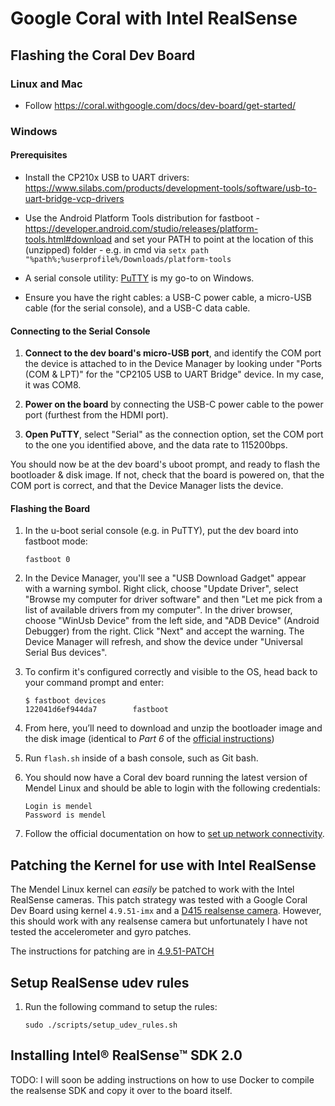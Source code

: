 # Google Coral with Intel RealSense

## Flashing the Coral Dev Board
### Linux and Mac
* Follow https://coral.withgoogle.com/docs/dev-board/get-started/

### Windows
#### Prerequisites
* Install the CP210x USB to UART drivers: https://www.silabs.com/products/development-tools/software/usb-to-uart-bridge-vcp-drivers

* Use the Android Platform Tools distribution for fastboot - https://developer.android.com/studio/releases/platform-tools.html#download and set your PATH to point at the location of this (unzipped) folder - e.g. in cmd via `setx path "%path%;%userprofile%/Downloads/platform-tools`

* A serial console utility: [PuTTY](https://www.putty.org/) is my go-to on Windows.

* Ensure you have the right cables: a USB-C power cable, a micro-USB cable (for the serial console), and a USB-C data cable.

#### Connecting to the Serial Console
1. **Connect to the dev board's micro-USB port**, and identify the COM port the device is attached to in the Device Manager by looking under "Ports (COM & LPT)" for the "CP2105 USB to UART Bridge" device. In my case, it was COM8.

2. **Power on the board** by connecting the USB-C power cable to the power port (furthest from the HDMI port).

3. **Open PuTTY**, select "Serial" as the connection option, set the COM port to the one you identified above, and the data rate to 115200bps.

You should now be at the dev board's uboot prompt, and ready to flash the bootloader & disk image. If not, check that the board is powered on, that the COM port is correct, and that the Device Manager lists the device.

#### Flashing the Board
1. In the u-boot serial console (e.g. in PuTTY), put the dev board into fastboot mode:
    ```
    fastboot 0
    ```

2. In the Device Manager, you'll see a "USB Download Gadget" appear with a warning symbol. Right click, choose "Update Driver", select "Browse my computer for driver software" and then "Let me pick from a list of available drivers from my computer". In the driver browser, choose "WinUsb Device" from the left side, and "ADB Device" (Android Debugger) from the right. Click "Next" and accept the warning. The Device Manager will refresh, and show the device under "Universal Serial Bus devices".

3. To confirm it's configured correctly and visible to the OS, head back to your command prompt and enter:
    ```
    $ fastboot devices
    122041d6ef944da7        fastboot
    ```

4. From here, you’ll need to download and unzip the bootloader image and the disk image (identical to _Part 6_ of the [official instructions](https://coral.withgoogle.com/docs/dev-board/get-started/))

5. Run `flash.sh` inside of a bash console, such as Git bash.

6. You should now have a Coral dev board running the latest version of Mendel Linux and should be able to login with the following credentials:
    ```
    Login is mendel
    Password is mendel
    ```

7. Follow the official documentation on how to [set up network connectivity](https://coral.withgoogle.com/tutorials/devboard/#connect-to-the-internet).

## Patching the Kernel for use with Intel RealSense

The Mendel Linux kernel can _easily_ be patched to work with the Intel RealSense cameras. This patch strategy was tested with a Google Coral Dev Board using kernel `4.9.51-imx` and a [D415 realsense camera](https://store.intelrealsense.com/buy-intel-realsense-depth-camera-d415.html). However, this should work with any realsense camera but unfortunately I have not tested the accelerometer and gyro patches.

The instructions for patching are in [4.9.51-PATCH](./4.9.51-PATCH.md)

## Setup RealSense udev rules
1. Run the following command to setup the rules:
    ```
    sudo ./scripts/setup_udev_rules.sh
    ```

## Installing Intel® RealSense™ SDK 2.0

TODO: I will soon be adding instructions on how to use Docker to compile the realsense SDK and copy it over to the board itself.